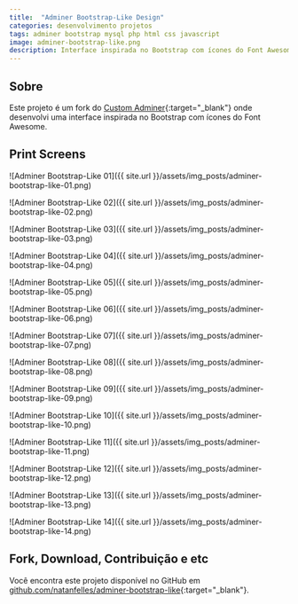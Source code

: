 ```yaml
---
title:  "Adminer Bootstrap-Like Design"
categories: desenvolvimento projetos
tags: adminer bootstrap mysql php html css javascript
image: adminer-bootstrap-like.png
description: Interface inspirada no Bootstrap com ícones do Font Awesome.
---
```


## Sobre

Este projeto é um fork do [Custom Adminer](https://github.com/pematon/adminer-theme){:target="_blank"} onde desenvolvi uma interface inspirada no Bootstrap com ícones do Font Awesome.

## Print Screens

![Adminer Bootstrap-Like 01]({{ site.url }}/assets/img_posts/adminer-bootstrap-like-01.png)

![Adminer Bootstrap-Like 02]({{ site.url }}/assets/img_posts/adminer-bootstrap-like-02.png)

![Adminer Bootstrap-Like 03]({{ site.url }}/assets/img_posts/adminer-bootstrap-like-03.png)

![Adminer Bootstrap-Like 04]({{ site.url }}/assets/img_posts/adminer-bootstrap-like-04.png)

![Adminer Bootstrap-Like 05]({{ site.url }}/assets/img_posts/adminer-bootstrap-like-05.png)

![Adminer Bootstrap-Like 06]({{ site.url }}/assets/img_posts/adminer-bootstrap-like-06.png)

![Adminer Bootstrap-Like 07]({{ site.url }}/assets/img_posts/adminer-bootstrap-like-07.png)

![Adminer Bootstrap-Like 08]({{ site.url }}/assets/img_posts/adminer-bootstrap-like-08.png)

![Adminer Bootstrap-Like 09]({{ site.url }}/assets/img_posts/adminer-bootstrap-like-09.png)

![Adminer Bootstrap-Like 10]({{ site.url }}/assets/img_posts/adminer-bootstrap-like-10.png)

![Adminer Bootstrap-Like 11]({{ site.url }}/assets/img_posts/adminer-bootstrap-like-11.png)

![Adminer Bootstrap-Like 12]({{ site.url }}/assets/img_posts/adminer-bootstrap-like-12.png)

![Adminer Bootstrap-Like 13]({{ site.url }}/assets/img_posts/adminer-bootstrap-like-13.png)

![Adminer Bootstrap-Like 14]({{ site.url }}/assets/img_posts/adminer-bootstrap-like-14.png)

## Fork, Download, Contribuição e etc

Você encontra este projeto disponível no GitHub em [github.com/natanfelles/adminer-bootstrap-like](https://github.com/natanfelles/adminer-bootstrap-like){:target="_blank"}.
